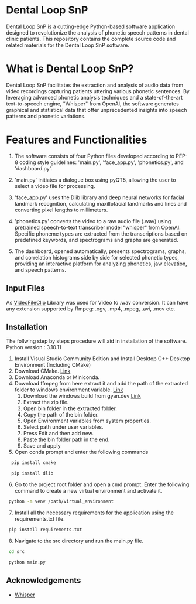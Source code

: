 
# Dental Loop SnP

Dental Loop SnP is a cutting-edge Python-based software application designed to revolutionize the analysis of phonetic speech patterns in dental clinic patients. This repository contains the complete source code and related materials for the Dental Loop SnP software.

# What is Dental Loop SnP?

Dental Loop SnP facilitates the extraction and analysis of audio data from video recordings capturing patients uttering various phonetic sentences. By leveraging advanced phonetic analysis techniques and a state-of-the-art text-to-speech engine, "Whisper" from OpenAI, the software generates graphical and statistical data that offer unprecedented insights into speech patterns and phonetic variations.

# Features and Functionalities

1. The software consists of four Python files developed according to PEP-8 coding style guidelines: 'main.py', 'face_app.py', 'phonetics.py', and 'dashboard.py'.

2. 'main.py' initiates a dialogue box using pyQT5, allowing the user to select a video file for processing.

3. 'face_app.py' uses the Dlib library and deep neural networks for facial landmark recognition, calculating maxillofacial landmarks and lines and converting pixel lengths to millimeters.

4. 'phonetics.py' converts the video to a raw audio file (.wav) using pretrained speech-to-text transcriber model "whisper" from OpenAI. Specific phoneme types are extracted from the transcriptions based on predefined keywords, and spectrograms and graphs are generated.

5. The dashboard, opened automatically, presents spectrograms, graphs, and correlation histograms side by side for selected phonetic types, providing an interactive platform for analyzing phonetics, jaw elevation, and speech patterns.

## Input Files
As [VideoFileClip](https://moviepy-tburrows13.readthedocs.io/en/improve-docs/ref/VideoClip/VideoFileClip.html) Library was used for Video to .wav conversion. It can have any extension supported by ffmpeg: .ogv, .mp4, .mpeg, .avi, .mov etc.

## Installation
The follwing step by steps procedure will aid in installation of the software. Python version : 3.10.11
1. Install Visual Studio Community Edition and Install Desktop C++ Desktop Environment (Including CMake)
2. Download CMake. [Link](https://cmake.org/download/)
3. Download Anaconda or Miniconda.
4. Download ffmpeg from here extract it and add the path of the extracted folder to windows environment variable. [Link](https://ffmpeg.org/download.html)
   1. Download the windows build from gyan.dev [Link](https://www.gyan.dev/ffmpeg/builds/ffmpeg-git-full.7z)
   2. Extract the zip file.
   3. Open bin folder in the extracted folder.
   4. Copy the path of the bin folder.
   5. Open Environment variables from system properties.
   6. Select path under user variables.
   7. Press Edit and then add new.
   8. Paste the bin folder path in the end.
   9. Save and apply
6. Open conda prompt and enter the following commands

```bash
  pip install cmake
```

```bash
  pip install dlib
```
6. Go to the project root folder and open a cmd prompt. Enter the following command to create a new virtual environment and activate it.
```bash
 python -m venv /path/virtual_environment 
```
7. Install all the necessary requirements for the application using the requirements.txt file.
```bash
 pip install requirements.txt 
```
8. Navigate to the src directory and run the main.py file.
```bash
 cd src 
```
```bash
 python main.py 
```

## Acknowledgements

 - [Whisper](https://github.com/openai/whisper)


